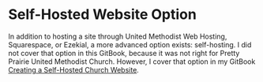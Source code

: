 # Self-Hosted Website Option

In addition to hosting a site through United Methodist Web Hosting, Squarespace, or Ezekial, a more advanced option exists: self-hosting. I did not cover that option in this GitBook, because it was not right for Pretty Prairie United Methodist Church. However, I cover that option in my GitBook [Creating a Self-Hosted Church Website](https://www.gitbook.com/book/katherinemichel/creating-a-self-hosted-church-website/details).
